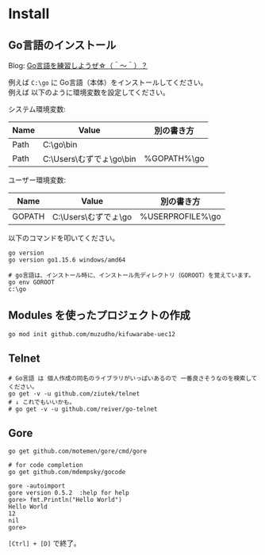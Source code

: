 # Install

## Go言語のインストール

Blog: [Go言語を練習しようぜ☆（＾～＾）？](https://crieit.net/drafts/5ffc46af9214c)  

例えば `C:\go` に Go言語（本体）をインストールしてください。  
例えば 以下のように環境変数を設定してください。  

システム環境変数:  

| Name | Value                    | 別の書き方  |
| ---- | ------------------------ | ----------- |
| Path | C:\go\bin                |             |
| Path | C:\Users\むずでょ\go\bin | %GOPATH%\go |

ユーザー環境変数:  

| Name   | Value                | 別の書き方       |
| ------ | -------------------- | ---------------- |
| GOPATH | C:\Users\むずでょ\go | %USERPROFILE%\go |

以下のコマンドを叩いてください。  

```shell
go version
go version go1.15.6 windows/amd64

# go言語は、インストール時に、インストール先ディレクトリ（GOROOT）を覚えています。
go env GOROOT
c:\go
```

## Modules を使ったプロジェクトの作成

```shell
go mod init github.com/muzudho/kifuwarabe-uec12
```

## Telnet

```shell
# Go言語 は 個人作成の同名のライブラリがいっぱいあるので 一番良さそうなのを検索してください。
go get -v -u github.com/ziutek/telnet
# ↓ これでもいいかも。
# go get -v -u github.com/reiver/go-telnet
```

## Gore

```shell
go get github.com/motemen/gore/cmd/gore

# for code completion
go get github.com/mdempsky/gocode

gore -autoimport
gore version 0.5.2  :help for help
gore> fmt.Println("Hello World")
Hello World
12
nil
gore>
```

`[Ctrl] + [D]` で終了。  
